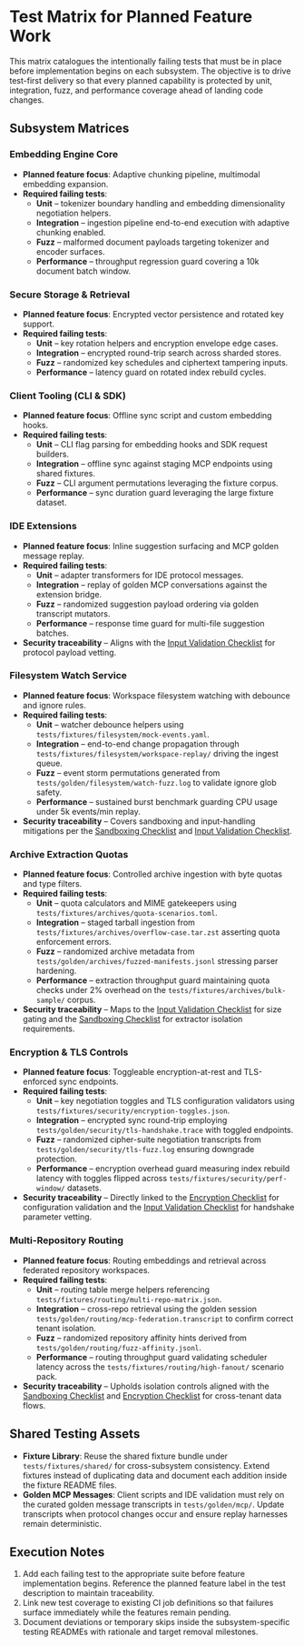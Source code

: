 # Test Matrix for Planned Feature Work

This matrix catalogues the intentionally failing tests that must be in place before implementation begins on each subsystem. The objective is to drive test-first delivery so that every planned capability is protected by unit, integration, fuzz, and performance coverage ahead of landing code changes.

## Subsystem Matrices

### Embedding Engine Core
- **Planned feature focus**: Adaptive chunking pipeline, multimodal embedding expansion.
- **Required failing tests**:
  - **Unit** – tokenizer boundary handling and embedding dimensionality negotiation helpers.
  - **Integration** – ingestion pipeline end-to-end execution with adaptive chunking enabled.
  - **Fuzz** – malformed document payloads targeting tokenizer and encoder surfaces.
  - **Performance** – throughput regression guard covering a 10k document batch window.

### Secure Storage & Retrieval
- **Planned feature focus**: Encrypted vector persistence and rotated key support.
- **Required failing tests**:
  - **Unit** – key rotation helpers and encryption envelope edge cases.
  - **Integration** – encrypted round-trip search across sharded stores.
  - **Fuzz** – randomized key schedules and ciphertext tampering inputs.
  - **Performance** – latency guard on rotated index rebuild cycles.

### Client Tooling (CLI & SDK)
- **Planned feature focus**: Offline sync script and custom embedding hooks.
- **Required failing tests**:
  - **Unit** – CLI flag parsing for embedding hooks and SDK request builders.
  - **Integration** – offline sync against staging MCP endpoints using shared fixtures.
  - **Fuzz** – CLI argument permutations leveraging the fixture corpus.
  - **Performance** – sync duration guard leveraging the large fixture dataset.

### IDE Extensions
- **Planned feature focus**: Inline suggestion surfacing and MCP golden message replay.
- **Required failing tests**:
  - **Unit** – adapter transformers for IDE protocol messages.
  - **Integration** – replay of golden MCP conversations against the extension bridge.
  - **Fuzz** – randomized suggestion payload ordering via golden transcript mutators.
  - **Performance** – response time guard for multi-file suggestion batches.
- **Security traceability** – Aligns with the [Input Validation Checklist](../security/threat-model.md#input-validation-checklist) for protocol payload vetting.

### Filesystem Watch Service
- **Planned feature focus**: Workspace filesystem watching with debounce and ignore rules.
- **Required failing tests**:
  - **Unit** – watcher debounce helpers using `tests/fixtures/filesystem/mock-events.yaml`.
  - **Integration** – end-to-end change propagation through `tests/fixtures/filesystem/workspace-replay/` driving the ingest queue.
  - **Fuzz** – event storm permutations generated from `tests/golden/filesystem/watch-fuzz.log` to validate ignore glob safety.
  - **Performance** – sustained burst benchmark guarding CPU usage under 5k events/min replay.
- **Security traceability** – Covers sandboxing and input-handling mitigations per the [Sandboxing Checklist](../security/threat-model.md#sandboxing-checklist) and [Input Validation Checklist](../security/threat-model.md#input-validation-checklist).

### Archive Extraction Quotas
- **Planned feature focus**: Controlled archive ingestion with byte quotas and type filters.
- **Required failing tests**:
  - **Unit** – quota calculators and MIME gatekeepers using `tests/fixtures/archives/quota-scenarios.toml`.
  - **Integration** – staged tarball ingestion from `tests/fixtures/archives/overflow-case.tar.zst` asserting quota enforcement errors.
  - **Fuzz** – randomized archive metadata from `tests/golden/archives/fuzzed-manifests.jsonl` stressing parser hardening.
  - **Performance** – extraction throughput guard maintaining quota checks under 2% overhead on the `tests/fixtures/archives/bulk-sample/` corpus.
- **Security traceability** – Maps to the [Input Validation Checklist](../security/threat-model.md#input-validation-checklist) for size gating and the [Sandboxing Checklist](../security/threat-model.md#sandboxing-checklist) for extractor isolation requirements.

### Encryption & TLS Controls
- **Planned feature focus**: Toggleable encryption-at-rest and TLS-enforced sync endpoints.
- **Required failing tests**:
  - **Unit** – key negotiation toggles and TLS configuration validators using `tests/fixtures/security/encryption-toggles.json`.
  - **Integration** – encrypted sync round-trip employing `tests/golden/security/tls-handshake.trace` with toggled endpoints.
  - **Fuzz** – randomized cipher-suite negotiation transcripts from `tests/golden/security/tls-fuzz.log` ensuring downgrade protection.
  - **Performance** – encryption overhead guard measuring index rebuild latency with toggles flipped across `tests/fixtures/security/perf-window/` datasets.
- **Security traceability** – Directly linked to the [Encryption Checklist](../security/threat-model.md#encryption-checklist) for configuration validation and the [Input Validation Checklist](../security/threat-model.md#input-validation-checklist) for handshake parameter vetting.

### Multi-Repository Routing
- **Planned feature focus**: Routing embeddings and retrieval across federated repository workspaces.
- **Required failing tests**:
  - **Unit** – routing table merge helpers referencing `tests/fixtures/routing/multi-repo-matrix.json`.
  - **Integration** – cross-repo retrieval using the golden session `tests/golden/routing/mcp-federation.transcript` to confirm correct tenant isolation.
  - **Fuzz** – randomized repository affinity hints derived from `tests/golden/routing/fuzz-affinity.jsonl`.
  - **Performance** – routing throughput guard validating scheduler latency across the `tests/fixtures/routing/high-fanout/` scenario pack.
- **Security traceability** – Upholds isolation controls aligned with the [Sandboxing Checklist](../security/threat-model.md#sandboxing-checklist) and [Encryption Checklist](../security/threat-model.md#encryption-checklist) for cross-tenant data flows.

## Shared Testing Assets

- **Fixture Library**: Reuse the shared fixture bundle under `tests/fixtures/shared/` for cross-subsystem consistency. Extend fixtures instead of duplicating data and document each addition inside the fixture README files.
- **Golden MCP Messages**: Client scripts and IDE validation must rely on the curated golden message transcripts in `tests/golden/mcp/`. Update transcripts when protocol changes occur and ensure replay harnesses remain deterministic.

## Execution Notes

1. Add each failing test to the appropriate suite before feature implementation begins. Reference the planned feature label in the test description to maintain traceability.
2. Link new test coverage to existing CI job definitions so that failures surface immediately while the features remain pending.
3. Document deviations or temporary skips inside the subsystem-specific testing READMEs with rationale and target removal milestones.

